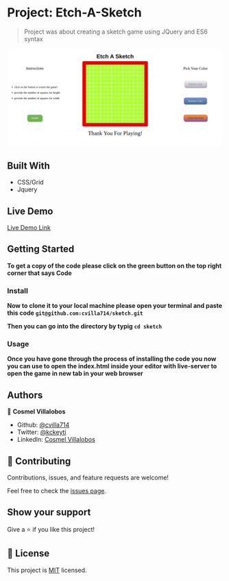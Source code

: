 # Project: Etch-A-Sketch

> Project was about creating a sketch game
> using JQuery and ES6 syntax

![screenshot](./app_screenshot.png)

## Built With

- CSS/Grid
- Jquery

## Live Demo

[Live Demo Link](https://cvilla714.github.io/sketch/)

## Getting Started

**To get a copy of the code please click on the green button on the top right corner that says Code**

### Install

**Now to clone it to your local machine please open your terminal and paste this code `git@github.com:cvilla714/sketch.git`**

**Then you can go into the directory by typig `cd sketch `**

### Usage

**Once you have gone through the process of installing the code you now you can use to open the index.html inside your editor with live-server to open the game in new tab in your web browser**

## Authors

👤 **Cosmel Villalobos**

- Github: [@cvilla714](https://github.com/cvilla714)
- Twitter: [@kckeyti](https://twitter.com/kckeyti)
- LinkedIn: [Cosmel Villalobos](https://www.linkedin.com/in/cosvilla/)

## 🤝 Contributing

Contributions, issues, and feature requests are welcome!

Feel free to check the [issues page](https://github.com/cvilla714/sketch/pulls).

## Show your support

Give a ⭐️ if you like this project!

## 📝 License

This project is [MIT](https://github.com/cvilla714/sketch/blob/master/LICENSE) licensed.
